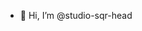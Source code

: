 - 👋 Hi, I’m @studio-sqr-head


<!---
studio-sqr-head/studio-sqr-head is a ✨ special ✨ repository because its `README.md` (this file) appears on your GitHub profile.
You can click the Preview link to take a look at your changes.
--->
